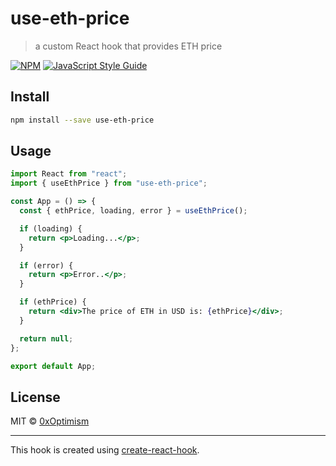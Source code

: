 # use-eth-price

> a custom React hook that provides ETH price

[![NPM](https://img.shields.io/npm/v/use-eth-price.svg)](https://www.npmjs.com/package/use-eth-price) [![JavaScript Style Guide](https://img.shields.io/badge/code_style-standard-brightgreen.svg)](https://standardjs.com)

## Install

```bash
npm install --save use-eth-price
```

## Usage

```jsx
import React from "react";
import { useEthPrice } from "use-eth-price";

const App = () => {
  const { ethPrice, loading, error } = useEthPrice();

  if (loading) {
    return <p>Loading...</p>;
  }

  if (error) {
    return <p>Error..</p>;
  }

  if (ethPrice) {
    return <div>The price of ETH in USD is: {ethPrice}</div>;
  }

  return null;
};

export default App;
```

## License

MIT © [0xOptimism](https://github.com/0xOptimism)

---

This hook is created using [create-react-hook](https://github.com/hermanya/create-react-hook).
